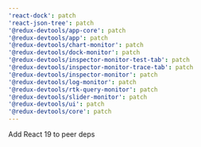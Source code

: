 ```yaml
---
'react-dock': patch
'react-json-tree': patch
'@redux-devtools/app-core': patch
'@redux-devtools/app': patch
'@redux-devtools/chart-monitor': patch
'@redux-devtools/dock-monitor': patch
'@redux-devtools/inspector-monitor-test-tab': patch
'@redux-devtools/inspector-monitor-trace-tab': patch
'@redux-devtools/inspector-monitor': patch
'@redux-devtools/log-monitor': patch
'@redux-devtools/rtk-query-monitor': patch
'@redux-devtools/slider-monitor': patch
'@redux-devtools/ui': patch
'@redux-devtools/core': patch
---
```


Add React 19 to peer deps
